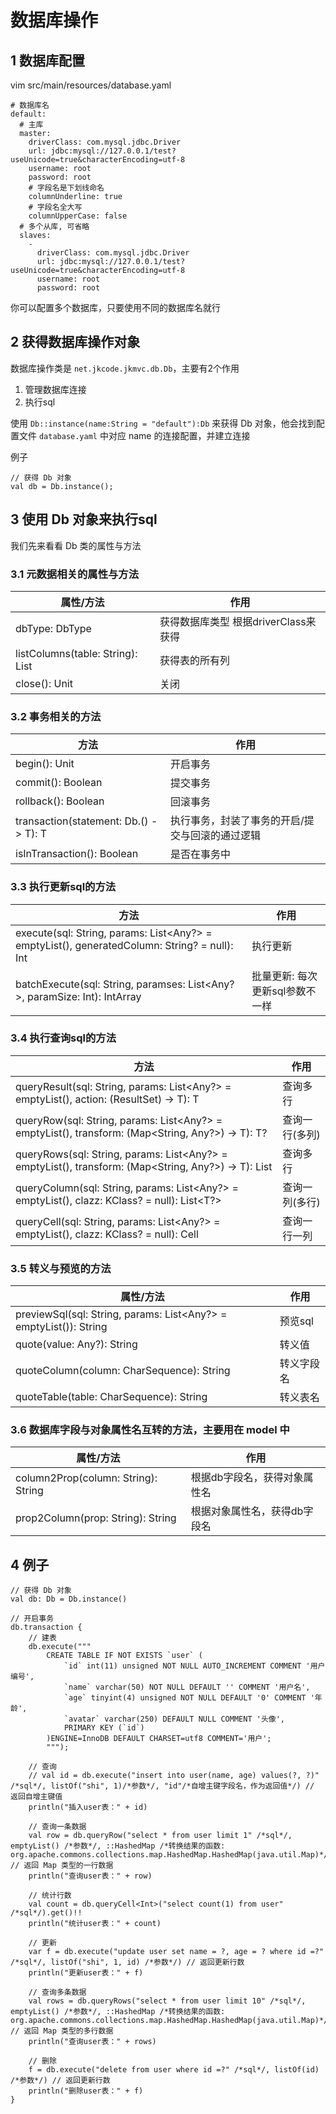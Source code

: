 # 数据库操作

## 1 数据库配置

vim src/main/resources/database.yaml

```
# 数据库名
default:
  # 主库
  master:
    driverClass: com.mysql.jdbc.Driver
    url: jdbc:mysql://127.0.0.1/test?useUnicode=true&characterEncoding=utf-8
    username: root
    password: root
    # 字段名是下划线命名
    columnUnderline: true
    # 字段名全大写
    columnUpperCase: false
  # 多个从库, 可省略
  slaves:
    -
      driverClass: com.mysql.jdbc.Driver
      url: jdbc:mysql://127.0.0.1/test?useUnicode=true&characterEncoding=utf-8
      username: root
      password: root
```

你可以配置多个数据库，只要使用不同的数据库名就行


## 2 获得数据库操作对象

数据库操作类是 `net.jkcode.jkmvc.db.Db`，主要有2个作用
1. 管理数据库连接
2. 执行sql

使用 `Db::instance(name:String = "default"):Db` 来获得 Db 对象，他会找到配置文件 `database.yaml` 中对应 name 的连接配置，并建立连接

例子

```
// 获得 Db 对象
val db = Db.instance();
```

## 3 使用 Db 对象来执行sql

我们先来看看 Db 类的属性与方法

### 3.1 元数据相关的属性与方法

属性/方法 | 作用
--- | ---
dbType: DbType | 获得数据库类型 根据driverClass来获得
listColumns(table: String): List<String> | 获得表的所有列
close(): Unit | 关闭

### 3.2 事务相关的方法

方法 | 作用
--- | ---
begin(): Unit | 开启事务
commit(): Boolean | 提交事务
rollback(): Boolean | 回滚事务
transaction(statement: Db.() -> T): T | 执行事务，封装了事务的开启/提交与回滚的通过逻辑
isInTransaction(): Boolean | 是否在事务中

### 3.3 执行更新sql的方法

方法 | 作用
--- | ---
execute(sql: String, params: List<Any?> = emptyList(), generatedColumn: String? = null): Int | 执行更新
batchExecute(sql: String, paramses: List<Any?>, paramSize: Int): IntArray | 批量更新: 每次更新sql参数不一样

### 3.4 执行查询sql的方法

方法 | 作用
--- | ---
queryResult(sql: String, params: List<Any?> = emptyList(), action: (ResultSet) -> T): T | 查询多行
queryRow(sql: String, params: List<Any?> = emptyList(), transform: (Map<String, Any?>) -> T): T? | 查询一行(多列)
queryRows(sql: String, params: List<Any?> = emptyList(), transform: (Map<String, Any?>) -> T): List<T> | 查询多行
queryColumn(sql: String, params: List<Any?> = emptyList(), clazz: KClass<T>? = null): List<T?> | 查询一列(多行)
queryCell(sql: String, params: List<Any?> = emptyList(), clazz: KClass<T>? = null): Cell<T> | 查询一行一列

### 3.5 转义与预览的方法

属性/方法 | 作用
--- | ---
previewSql(sql: String, params: List<Any?> = emptyList()): String | 预览sql
quote(value: Any?): String | 转义值
quoteColumn(column: CharSequence): String | 转义字段名
quoteTable(table: CharSequence): String | 转义表名

### 3.6 数据库字段与对象属性名互转的方法，主要用在 model 中

属性/方法 | 作用
--- | ---
column2Prop(column: String): String | 根据db字段名，获得对象属性名
prop2Column(prop: String): String | 根据对象属性名，获得db字段名

## 4 例子

```
// 获得 Db 对象
val db: Db = Db.instance()

// 开启事务
db.transaction {
    // 建表
    db.execute("""
        CREATE TABLE IF NOT EXISTS `user` (
            `id` int(11) unsigned NOT NULL AUTO_INCREMENT COMMENT '用户编号',
            `name` varchar(50) NOT NULL DEFAULT '' COMMENT '用户名',
            `age` tinyint(4) unsigned NOT NULL DEFAULT '0' COMMENT '年龄',
            `avatar` varchar(250) DEFAULT NULL COMMENT '头像',
            PRIMARY KEY (`id`)
        )ENGINE=InnoDB DEFAULT CHARSET=utf8 COMMENT='用户';
        """);

    // 查询
    // val id = db.execute("insert into user(name, age) values(?, ?)" /*sql*/, listOf("shi", 1)/*参数*/, "id"/*自增主键字段名，作为返回值*/) // 返回自增主键值
    println("插入user表：" + id)

    // 查询一条数据
    val row = db.queryRow("select * from user limit 1" /*sql*/, emptyList() /*参数*/, ::HashedMap /*转换结果的函数: org.apache.commons.collections.map.HashedMap.HashedMap(java.util.Map)*/) // 返回 Map 类型的一行数据
    println("查询user表：" + row)

    // 统计行数
    val count = db.queryCell<Int>("select count(1) from user" /*sql*/).get()!!
    println("统计user表：" + count)

    // 更新
    var f = db.execute("update user set name = ?, age = ? where id =?" /*sql*/, listOf("shi", 1, id) /*参数*/) // 返回更新行数
    println("更新user表：" + f)

    // 查询多条数据
    val rows = db.queryRows("select * from user limit 10" /*sql*/, emptyList() /*参数*/, ::HashedMap /*转换结果的函数: org.apache.commons.collections.map.HashedMap.HashedMap(java.util.Map)*/) // 返回 Map 类型的多行数据
    println("查询user表：" + rows)

    // 删除 
    f = db.execute("delete from user where id =?" /*sql*/, listOf(id) /*参数*/) // 返回更新行数
    println("删除user表：" + f)
}
```